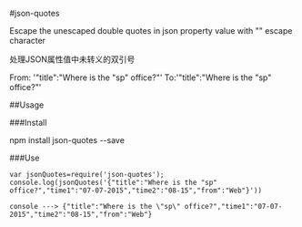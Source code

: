 #json-quotes

Escape the unescaped double quotes in json property value with "\" escape character

处理JSON属性值中未转义的双引号

From: '"title":"Where is the "sp" office?"' 
To:'"title":"Where is the \"sp\" office?"' 

##Usage

###Install

npm install json-quotes --save

###Use

	var jsonQuotes=require('json-quotes');
	console.log(jsonQuotes('{"title":"Where is the "sp" office?","time1":"07-07-2015","time2":"08-15","from":"Web"}'))

	console ---> {"title":"Where is the \"sp\" office?","time1":"07-07-2015","time2":"08-15","from":"Web"}